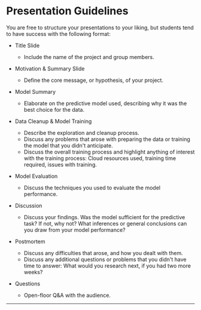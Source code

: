 # Presentation Guidelines

You are free to structure your presentations to your liking, but students tend to have success with the following format:

* Title Slide

  * Include the name of the project and group members.

* Motivation & Summary Slide

  * Define the core message, or hypothesis, of your project.

* Model Summary

  * Elaborate on the predictive model used, describing why it was the best choice for the data.

* Data Cleanup & Model Training

  * Describe the exploration and cleanup process.
  * Discuss any problems that arose with preparing the data or training the model that you didn't anticipate.
  * Discuss the overall training process and highlight anything of interest with the training process: Cloud resources used, training time required, issues with training.

* Model Evaluation

  * Discuss the techniques you used to evaluate the model performance.

* Discussion

  * Discuss your findings. Was the model sufficient for the predictive task? If not, why not? What inferences or general conclusions can you draw from your model performance?

* Postmortem

  * Discuss any difficulties that arose, and how you dealt with them.
  * Discuss any additional questions or problems that you didn't have time to answer: What would you research next, if you had two more weeks?

* Questions

  * Open-floor Q&A with the audience.

- - -
